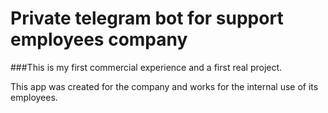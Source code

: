 # Private telegram bot for support employees company
###This is my first commercial experience and a first real project.

This app was created for the company and works for the internal use of its employees.
